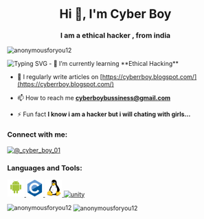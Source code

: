 <h1 align="center">Hi 👋, I'm Cyber Boy</h1>
<h3 align="center">I am a ethical hacker , from india</h3>

<p align="left"> <img src="https://komarev.com/ghpvc/?username=anonymousforyou12&label=Profile%20views&color=0e75b6&style=flat" alt="anonymousforyou12" /> </p>
<img src="https://camo.githubusercontent.com/17606c1……442b535…" alt="Typing SVG" data-canonical-src="https://readme-typing-svg.herokuapp.com/?color=ff91a4&size=35&center=true&vCenter=true&width=1000&lines=HELLO+WORLDS,+MY+NAME+IS+U7P4L+1N;I'M+19+YEAR'S+OLD;I'M+FROM+BANGLADESH;I'M+GRADUATED+SYSTEM+DEVELOPMENT;BE+WELCOME!+:%29" style="max-width: 100%;">
- 🌱 I’m currently learning **Ethical Hacking**

- 📝 I regularly write articles on [https://cyberrboy.blogspot.com/](https://cyberrboy.blogspot.com/)

- 📫 How to reach me **cyberboybussiness@gmail.com**

- ⚡ Fun fact **I know i am a hacker but i will chating with girls...**

<h3 align="left">Connect with me:</h3>
<p align="left">
<a href="https://instagram.com/@_cyber_boy_01" target="blank"><img align="center" src="https://raw.githubusercontent.com/rahuldkjain/github-profile-readme-generator/master/src/images/icons/Social/instagram.svg" alt="@_cyber_boy_01" height="30" width="40" /></a>
</p>

<h3 align="left">Languages and Tools:</h3>
<p align="left"> <a href="https://developer.android.com" target="_blank" rel="noreferrer"> <img src="https://raw.githubusercontent.com/devicons/devicon/master/icons/android/android-original-wordmark.svg" alt="android" width="40" height="40"/> </a> <a href="https://www.cprogramming.com/" target="_blank" rel="noreferrer"> <img src="https://raw.githubusercontent.com/devicons/devicon/master/icons/c/c-original.svg" alt="c" width="40" height="40"/> </a> <a href="https://www.linux.org/" target="_blank" rel="noreferrer"> <img src="https://raw.githubusercontent.com/devicons/devicon/master/icons/linux/linux-original.svg" alt="linux" width="40" height="40"/> </a> <a href="https://unity.com/" target="_blank" rel="noreferrer"> <img src="https://www.vectorlogo.zone/logos/unity3d/unity3d-icon.svg" alt="unity" width="40" height="40"/> </a> </p>

<p><img align="left" src="https://github-readme-stats.vercel.app/api/top-langs?username=anonymousforyou12&show_icons=true&locale=en&layout=compact" alt="anonymousforyou12" /></p>

<p>&nbsp;<img align="center" src="https://github-readme-stats.vercel.app/api?username=anonymousforyou12&show_icons=true&locale=en" alt="anonymousforyou12" /></p>
